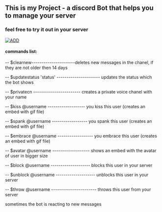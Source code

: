 ## This is my Project - a discord Bot that helps you to manage your server
### feel free to try it out in your server

[![ADD](https://img.shields.io/badge/-ADD_TO_MY_SERVER-EB179D?style=plastic&logo=ADD)](https://discord.com/api/oauth2/authorize?client_id=1040778966857961513&permissions=8&scope=bot0)

#### commands list:

-- $clearnew----------------------deletes new messages in the chanel, if they are not older then 14 days

-- $updatestatus 'status' ---------------------- updates the status which the bot shows

-- $privatecn ------------------------ creates a private voice chanel with your name

-- $kiss @username ------------------- you kiss this user (creates an embed with gif file)

-- $spank @username ------------------ you spank this user (creates an embed with gif file)

-- $embrace @username ------------------ you embrace this user (creates an embed with gif file)

-- $avatar @username ------------------- shows an embed with the avatar of user in bigger size

-- $block @username -------------------- blocks this user in your server

-- $unblock @username -------------------- unblocks this user in your server

-- $throw @username ----------------------- throws this user from your server

sometimes the bot is reacting to new messages
